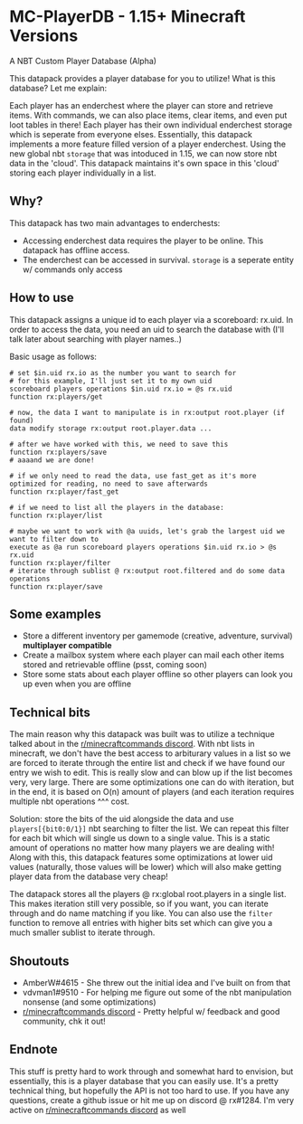 # MC-PlayerDB - 1.15+ Minecraft Versions
A NBT Custom Player Database (Alpha)

This datapack provides a player database for you to utilize! What is this database? Let me explain:

Each player has an enderchest where the player can store and retrieve items. With commands, we can also place items, clear items, and even put loot tables in there! Each player has their own individual enderchest storage which is seperate from everyone elses. Essentially, this datapack implements a more feature filled version of a player enderchest. Using the new global nbt `storage` that was intoduced in 1.15, we can now store nbt data in the 'cloud'. This datapack maintains it's own space in this 'cloud' storing each player individually in a list.

## Why?

This datapack has two main advantages to enderchests:
* Accessing enderchest data requires the player to be online. This datapack has offline access.
* The enderchest can be accessed in survival. `storage` is a seperate entity w/ commands only access

## How to use

This datapack assigns a unique id to each player via a scoreboard: rx.uid. In order to access the data, you need an uid to search the database with (I'll talk later about searching with player names..)

Basic usage as follows:

    # set $in.uid rx.io as the number you want to search for
    # for this example, I'll just set it to my own uid
    scoreboard players operations $in.uid rx.io = @s rx.uid
    function rx:players/get
    
    # now, the data I want to manipulate is in rx:output root.player (if found)
    data modify storage rx:output root.player.data ...
    
    # after we have worked with this, we need to save this
    function rx:players/save
    # aaaand we are done!
    
    # if we only need to read the data, use fast_get as it's more optimized for reading, no need to save afterwards
    function rx:player/fast_get
    
    # if we need to list all the players in the database:
    function rx:player/list
    
    # maybe we want to work with @a uuids, let's grab the largest uid we want to filter down to
    execute as @a run scoreboard players operations $in.uid rx.io > @s rx.uid
    function rx:player/filter
    # iterate through sublist @ rx:output root.filtered and do some data operations
    function rx:player/save
 
 
## Some examples

* Store a different inventory per gamemode (creative, adventure, survival) **multiplayer compatible**
* Create a mailbox system where each player can mail each other items stored and retrievable offline (psst, coming soon)
* Store some stats about each player offline so other players can look you up even when you are offline

## Technical bits

The main reason why this datapack was built was to utilize a technique talked about in the [r/minecraftcommands discord](https://discord.gg/QAFXFtZ). With nbt lists in minecraft, we don't have the best access to arbiturary values in a list so we are forced to iterate through the entire list and check if we have found our entry we wish to edit. This is really slow and can blow up if the list becomes very, very large. There are some optimizations one can do with iteration, but in the end, it is based on O(n) amount of players (and each iteration requires multiple nbt operations ^^^ cost.

Solution: store the bits of the uid alongside the data and use `players[{bit0:0/1}]` nbt searching to filter the list. We can repeat this filter for each bit which will single us down to a single value. This is a static amount of operations no matter how many players we are dealing with! Along with this, this datapack features some optimizations at lower uid values (naturally, those values will be lower) which will also make getting player data from the database very cheap!

The datapack stores all the players @ rx:global root.players in a single list. This makes iteration still very possible, so if you want, you can iterate through and do name matching if you like. You can also use the `filter` function to remove all entries with higher bits set which can give you a much smaller sublist to iterate through.

## Shoutouts

* AmberW#4615 - She threw out the initial idea and I've built on from that
* vdvman1#9510 - For helping me figure out some of the nbt manipulation nonsense (and some optimizations)
* [r/minecraftcommands discord](https://discord.gg/QAFXFtZ) - Pretty helpful w/ feedback and good community, chk it out!


## Endnote

This stuff is pretty hard to work through and somewhat hard to envision, but essentially, this is a player database that you can easily use. It's a pretty technical thing, but hopefully the API is not too hard to use. If you have any questions, create a github issue or hit me up on discord @ rx#1284. I'm very active on [r/minecraftcommands discord](https://discord.gg/QAFXFtZ) as well
 
